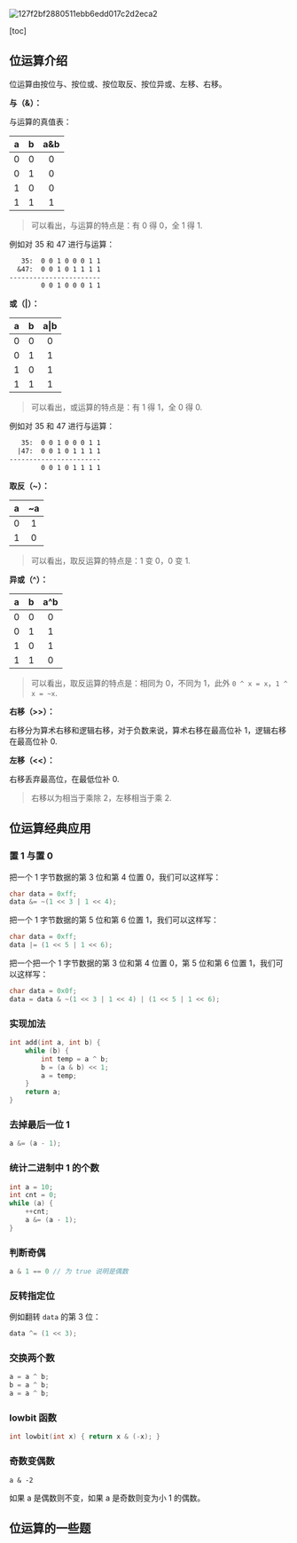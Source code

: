 ![127f2bf2880511ebb6edd017c2d2eca2](https://github.com/XinranSix/docs/assets/62458905/635809a6-da59-4b63-bf34-2d39ef66cf0c)

[toc]

## 位运算介绍

位运算由按位与、按位或、按位取反、按位异或、左移、右移。

**与（&）：**

与运算的真值表：

|  a   |  b   | a&b  |
| :--: | :--: | :--: |
|  0   |  0   |  0   |
|  0   |  1   |  0   |
|  1   |  0   |  0   |
|  1   |  1   |  1   |

> 可以看出，与运算的特点是：有 0 得 0，全 1 得 1.

例如对 35 和 47 进行与运算：

```txt
   35:  0 0 1 0 0 0 1 1
  &47:  0 0 1 0 1 1 1 1
-----------------------
        0 0 1 0 0 0 1 1
```

**或（|）：**

|  a   |  b   | a\|b |
| :--: | :--: | :--: |
|  0   |  0   |  0   |
|  0   |  1   |  1   |
|  1   |  0   |  1   |
|  1   |  1   |  1   |

> 可以看出，或运算的特点是：有 1 得 1，全 0 得 0.

例如对 35 和 47 进行与运算：

```txt
   35:  0 0 1 0 0 0 1 1
  |47:  0 0 1 0 1 1 1 1
-----------------------
        0 0 1 0 1 1 1 1
```

**取反（~）：**

|  a   |  ~a  |
| :--: | :--: |
|  0   |  1   |
|  1   |  0   |

> 可以看出，取反运算的特点是：1 变 0，0 变 1.

**异或（^）：**

|  a   |  b   | a^b  |
| :--: | :--: | :--: |
|  0   |  0   |  0   |
|  0   |  1   |  1   |
|  1   |  0   |  1   |
|  1   |  1   |  0   |

> 可以看出，取反运算的特点是：相同为 0，不同为 1，此外 `0 ^ x = x`，`1 ^ x = ~x`. 

**右移（>>）：**

右移分为算术右移和逻辑右移，对于负数来说，算术右移在最高位补 1，逻辑右移在最高位补 0.

**左移（<<）：**

右移丢弃最高位，在最低位补 0.

> 右移以为相当于乘除 2，左移相当于乘 2.

## 位运算经典应用

### 置 1 与置 0

把一个 1 字节数据的第 3 位和第 4 位置 0，我们可以这样写：

```cpp 
char data = 0xff;
data &= ~(1 << 3 | 1 << 4);
```

把一个 1 字节数据的第 5 位和第 6 位置 1，我们可以这样写：

```cpp 
char data = 0xff;
data |= (1 << 5 | 1 << 6);
```

把一个把一个 1 字节数据的第 3 位和第 4 位置 0，第 5 位和第 6 位置 1，我们可以这样写：

```cpp 
char data = 0x0f;
data = data & ~(1 << 3 | 1 << 4) | (1 << 5 | 1 << 6);
```

### 实现加法

```cpp 
int add(int a, int b) {
    while (b) {
        int temp = a ^ b;
        b = (a & b) << 1;
        a = temp;
    }
    return a;
}  
```

### 去掉最后一位 1

```cpp 
a &= (a - 1);
```

### 统计二进制中 1 的个数

```cpp 
int a = 10;
int cnt = 0;
while (a) {
    ++cnt;
    a &= (a - 1);
}
```

### 判断奇偶

```cpp
a & 1 == 0 // 为 true 说明是偶数
```

### 反转指定位

例如翻转 `data` 的第 3 位：

```cpp
data ^= (1 << 3);
```

### 交换两个数

```cpp
a = a ^ b;
b = a ^ b;
a = a ^ b;
```

### lowbit 函数

```cpp
int lowbit(int x) { return x & (-x); }
```

### 奇数变偶数

```
a & -2
```

如果 a 是偶数则不变，如果 a 是奇数则变为小 1 的偶数。

## 位运算的一些题



